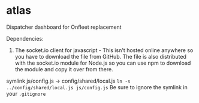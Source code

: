 # atlas
Dispatcher dashboard for Onfleet replacement

Dependencies:
1. The socket.io client for javascript - This isn't hosted online anywhere so you have to download the
file from GitHub. The file is also distributed with the socket.io module for Node.js so you can use
npm to download the module and copy it over from there.

symlink js/config.js -> config/shared/local.js
`ln -s ../config/shared/local.js js/config.js`
Be sure to ignore the symlink in your `.gitignore`


